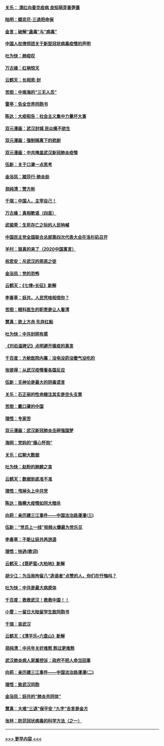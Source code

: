 #### [关乐： 漂红向善克疫病 良知萌芽春笋蓬](../pages/nsc993/n11865710.md?t=02140202) 
#### [陆明：蝶恋花‧三退把命保](../pages/nsc993/n11865673.md?t=02140202) 
#### [金言：破解“蛊毒”与“病毒”](../pages/nsc993/n11864103.md?t=02140202) 
#### [中国人权律师团关于新型冠状病毒疫情的声明](../pages/nsc993/n11864249.md?t=02140202) 
#### [吐为快：肺疫叹](../pages/nsc993/n11864027.md?t=02140202) 
#### [万古缘：红祸惊天](../pages/nsc993/n11864079.md?t=02140202) 
#### [云鹤天：长相思‧封](../pages/nsc993/n11864006.md?t=02140202) 
#### [苦胆：中南海的“三无人员”](../pages/nsc993/n11862997.md?t=02140202) 
#### [雷亭：告全世界同胞书](../pages/nsc993/n11862572.md?t=02140202) 
#### [陈达：大疫昭告：社会主义集中力量坏大事](../pages/nsc993/n11859419.md?t=02140202) 
#### [双元漫画：武汉封城 民众痛不欲生](../pages/nsc993/n11859287.md?t=02140202) 
#### [双元漫画：强制隔离下的悲剧](../pages/nsc993/n11859244.md?t=02140202) 
#### [双元漫画：中共掩盖武汉新冠肺炎疫情](../pages/nsc993/n11858249.md?t=02140202) 
#### [伍新：关于口罩一点思考](../pages/nsc993/n11859195.md?t=02140202) 
#### [金浴凤：踏莎行‧肺炎劫](../pages/nsc993/n11858227.md?t=02140202) 
#### [郑纯清：赞方彬](../pages/nsc993/n11856803.md?t=02140202) 
#### [千瑞；中国人，主宰自己！](../pages/nsc993/n11856793.md?t=02140202) 
#### [万古缘：真相歌谣（四首）](../pages/nsc993/n11856263.md?t=02140202) 
#### [武振荣：生死存亡之际的人民呐喊](../pages/nsc993/n11856256.md?t=02140202) 
#### [中国民主党全国联合总部第四次代表大会在洛杉矶召开](../pages/nsc993/n11856344.md?t=02140202) 
#### [羊村：狼真的来了（2020中国寓言）](../pages/nsc993/n11856229.md?t=02140202) 
#### [祝君安：斥武汉的邪恶之徒](../pages/nsc993/n11855861.md?t=02140202) 
#### [金浴凤：党的恐怖](../pages/nsc993/n11855849.md?t=02140202) 
#### [云鹤天：《七律▪长征》新解](../pages/nsc993/n11855479.md?t=02140202) 
#### [李春草：妖共，人民凭啥相信你？](../pages/nsc993/n11855196.md?t=02140202) 
#### [苦胆：眼科医生的职责是让人看清](../pages/nsc993/n11853840.md?t=02140202) 
#### [慧真：欲上方舟 先弃红船](../pages/nsc993/n11853483.md?t=02140202) 
#### [吐为快：中共封网有感](../pages/nsc993/n11852575.md?t=02140202) 
#### [《刘伯温碑记》点明避开瘟疫的真言](../pages/nsc993/n11852128.md?t=02140202) 
#### [千百度：方舱医院内幕：没电没药没暖气没吃的](../pages/nsc993/n11850211.md?t=02140202) 
#### [张彼得：从武汉疫情看各国反应](../pages/nsc993/n11850102.md?t=02140202) 
#### [伍新：无神论是最大的阴毒谎言](../pages/nsc993/n11846129.md?t=02140202) 
#### [关乐：石正丽的性命赌注其实是空头支票](../pages/nsc993/n11846109.md?t=02140202) 
#### [苦胆：戴口罩的中国](../pages/nsc993/n11845576.md?t=02140202) 
#### [理悟：专家苦](../pages/nsc993/n11845564.md?t=02140202) 
#### [双元漫画：武汉新冠肺炎击碎强国梦](../pages/nsc993/n11843320.md?t=02140202) 
#### [海网：党妈的“瘟心怀抱”](../pages/nsc993/n11840740.md?t=02140202) 
#### [关乐：红朝大数据](../pages/nsc993/n11840675.md?t=02140202) 
#### [吐为快：赵粉的肺腑之哀](../pages/nsc993/n11840618.md?t=02140202) 
#### [云鹤天：数据到底准不准](../pages/nsc993/n11840325.md?t=02140202) 
#### [理悟：甩掉头上中共党](../pages/nsc993/n11838826.md?t=02140202) 
#### [陈达：隐瞒大疫情如同大暗杀](../pages/nsc993/n11838771.md?t=02140202) 
#### [向莉：亲历建三江事件——中国法治路漫漫(三)](../pages/nsc993/n11831825.md?t=02140202) 
#### [伍新：“党员上一线”视频火爆最为党乐见](../pages/nsc993/n11838200.md?t=02140202) 
#### [李春草：不能让妖共再逍遥](../pages/nsc993/n11838102.md?t=02140202) 
#### [理悟：快逃(歌词)](../pages/nsc993/n11838083.md?t=02140202) 
#### [云鹤天：《菩萨蛮▪大柏地》新解](../pages/nsc993/n11838059.md?t=02140202) 
#### [胡少江：为当局拘留八“造谣者”点赞的人，你们在忏悔吗？](../pages/nsc993/n11836801.md?t=02140202) 
#### [吐为快：中共是最大病原体](../pages/nsc993/n11836748.md?t=02140202) 
#### [千百度：救救武汉！救救中国！！](../pages/nsc993/n11836145.md?t=02140202) 
#### [小雪：一留日大陆留学生致同胞书](../pages/nsc993/n11834624.md?t=02140202) 
#### [千瑞：哀武汉](../pages/nsc993/n11833647.md?t=02140202) 
#### [云鹤天：《清平乐▪六盘山》新解](../pages/nsc993/n11833611.md?t=02140202) 
#### [郑纯清：中共年关好难熬 熬过更难熬](../pages/nsc993/n11833489.md?t=02140202) 
#### [武汉肺炎病人家属控诉：政府不把人命当回事](../pages/nsc993/n11833205.md?t=02140202) 
#### [向莉：亲历建三江事件——中国法治路漫漫(二)](../pages/nsc993/n11829102.md?t=02140202) 
#### [理悟：致武汉同胞](../pages/nsc993/n11831522.md?t=02140202) 
#### [金浴凤：妖共的“肺炎共同体”](../pages/nsc993/n11829448.md?t=02140202) 
#### [慧真：大难“三退”保平安 “九字”吉言是金方](../pages/nsc993/n11829501.md?t=02140202) 
#### [张林：防范冠状病毒的科学方法（之一）](../pages/nsc993/n11828618.md?t=02140202) 

----
#### [ >>> 更早内容 <<< ](../indexes/nsc993-earlier.md)
